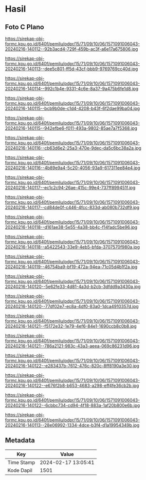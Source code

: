 # Hasil

## Foto C Plano

https://sirekap-obj-formc.kpu.go.id/640f/pemilu/pdpr/15/71/09/10/06/1571091006043-20240216-140112--92b3acd4-729f-459b-ac3f-a6e17a675806.jpg

https://sirekap-obj-formc.kpu.go.id/640f/pemilu/pdpr/15/71/09/10/06/1571091006043-20240216-140113--dee5c801-ff5d-43cf-bbb9-9769769cc40d.jpg

https://sirekap-obj-formc.kpu.go.id/640f/pemilu/pdpr/15/71/09/10/06/1571091006043-20240216-140114--992c1b4e-9331-4c6e-8a37-9a475b6fe1d8.jpg

https://sirekap-obj-formc.kpu.go.id/640f/pemilu/pdpr/15/71/09/10/06/1571091006043-20240216-140115--bcb9b0de-c1d4-4208-b43f-6f2dae99ba04.jpg

https://sirekap-obj-formc.kpu.go.id/640f/pemilu/pdpr/15/71/09/10/06/1571091006043-20240216-140115--942efbe6-f011-493a-9802-85ae7a7f5368.jpg

https://sirekap-obj-formc.kpu.go.id/640f/pemilu/pdpr/15/71/09/10/06/1571091006043-20240216-140116--cb63d6e2-25a3-470e-9dec-da5c6bc38a2a.jpg

https://sirekap-obj-formc.kpu.go.id/640f/pemilu/pdpr/15/71/09/10/06/1571091006043-20240216-140116--4b89e9a4-5c20-4056-93a9-617311ee84e4.jpg

https://sirekap-obj-formc.kpu.go.id/640f/pemilu/pdpr/15/71/09/10/06/1571091006043-20240216-140117--ec1c2c94-26ae-415c-99e4-737ff899451f.jpg

https://sirekap-obj-formc.kpu.go.id/640f/pemilu/pdpr/15/71/09/10/06/1571091006043-20240216-140117--cd84de0f-c446-4fcc-833d-ab080b732df9.jpg

https://sirekap-obj-formc.kpu.go.id/640f/pemilu/pdpr/15/71/09/10/06/1571091006043-20240216-140118--d161ae38-5e55-4a38-bb4c-f14fadc5be96.jpg

https://sirekap-obj-formc.kpu.go.id/640f/pemilu/pdpr/15/71/09/10/06/1571091006043-20240216-140118--a5422543-33e9-4eb5-bfda-3707570f980a.jpg

https://sirekap-obj-formc.kpu.go.id/640f/pemilu/pdpr/15/71/09/10/06/1571091006043-20240216-140119--46754ba9-bf19-472a-94ea-71c05d4b1f2a.jpg

https://sirekap-obj-formc.kpu.go.id/640f/pemilu/pdpr/15/71/09/10/06/1571091006043-20240216-140120--5e62fe33-4d81-4a3d-b2cb-3dfdd9a3430a.jpg

https://sirekap-obj-formc.kpu.go.id/640f/pemilu/pdpr/15/71/09/10/06/1571091006043-20240216-140120--77df02e7-ec8a-4df0-83a0-1dca4910357d.jpg

https://sirekap-obj-formc.kpu.go.id/640f/pemilu/pdpr/15/71/09/10/06/1571091006043-20240216-140121--f5172e32-1e79-4ef6-84e1-1690ccb8c0b8.jpg

https://sirekap-obj-formc.kpu.go.id/640f/pemilu/pdpr/15/71/09/10/06/1571091006043-20240216-140121--786a2121-983c-43a3-aeea-069c86231d96.jpg

https://sirekap-obj-formc.kpu.go.id/640f/pemilu/pdpr/15/71/09/10/06/1571091006043-20240216-140122--e283437b-7612-476c-820c-8ff8190a3e30.jpg

https://sirekap-obj-formc.kpu.go.id/640f/pemilu/pdpr/15/71/09/10/06/1571091006043-20240216-140122--e676f2b8-b653-4683-a298-eff4fe36cb2b.jpg

https://sirekap-obj-formc.kpu.go.id/640f/pemilu/pdpr/15/71/09/10/06/1571091006043-20240216-140122--6cbbc734-cd94-4f18-883a-1af20b800e6b.jpg

https://sirekap-obj-formc.kpu.go.id/640f/pemilu/pdpr/15/71/09/10/06/1571091006043-20240216-140113--28e06992-1334-4dce-b3f4-d1a19954349b.jpg


## Metadata

| Key        | Value               |
| ---------- | ------------------- |
| Time Stamp | 2024-02-17 13:05:41 |
| Kode Dapil | 1501                |



